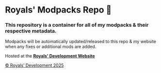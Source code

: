 # Royals' Modpacks Repo :briefcase:

### This repository is a container for all of my modpacks & their respective metadata.

Modpacks will be automatically updated/released to this repo & my website when any fixes or additional mods are added.

Hosted at the **[Royals' Development Website](https://royalsdevelopment.github.io/modpacks.html)**

[© Royals’ Development 2025](LICENSE.md/)


